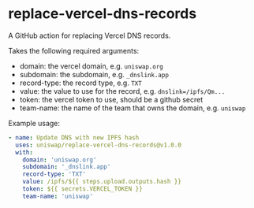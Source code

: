 # replace-vercel-dns-records

A GitHub action for replacing Vercel DNS records.

Takes the following required arguments:

- domain: the vercel domain, e.g. `uniswap.org`
- subdomain: the subdomain, e.g. `_dnslink.app`
- record-type: the record type, e.g. `TXT`
- value: the value to use for the record, e.g. `dnslink=/ipfs/Qm...`
- token: the vercel token to use, should be a github secret
- team-name: the name of the team that owns the domain, e.g. `uniswap`

Example usage:

```yaml
- name: Update DNS with new IPFS hash
  uses: uniswap/replace-vercel-dns-records@v1.0.0
  with:
    domain: 'uniswap.org'
    subdomain: '_dnslink.app'
    record-type: 'TXT'
    value: /ipfs/${{ steps.upload.outputs.hash }}
    token: ${{ secrets.VERCEL_TOKEN }}
    team-name: 'uniswap'
```
